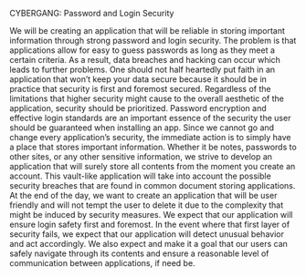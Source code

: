 CYBERGANG: Password and Login Security

We will be creating an application that will be reliable in storing important information through strong password and login security. The problem is that applications allow for easy to guess passwords as long as they meet a certain criteria. As a result, data breaches and hacking can occur which leads to further problems. One should not half heartedly put faith in an application that won’t keep your data secure because it should be in practice that security is first and foremost secured. Regardless of the limitations that higher security might cause to the overall aesthetic of the application, security should be prioritized.  Password encryption and effective login standards are an important essence of the security the user should be guaranteed when installing an app. Since we cannot go and change every application’s security, the immediate action is to simply have a place that stores important information. Whether it be notes, passwords to other sites, or any other sensitive information, we strive to develop an application that will surely store all contents from the moment you create an account. This vault-like application will take into account the possible security breaches that are found in common document storing applications. At the end of the day, we want to create an application that will be user friendly and will not tempt the user to delete it due to the complexity that might be induced by security measures. We expect that our application will ensure login safety first and foremost. In the event where that first layer of security fails, we expect that our application will detect unusual behavior and act accordingly. We also expect and make it a goal that our users can safely navigate through its contents and ensure a reasonable level of communication between applications, if need be.
